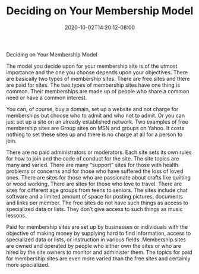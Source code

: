 ﻿---
title: "Deciding on Your Membership Model"
date: 2020-10-02T14:20:12-08:00
description: "Membership Sites Tips for Web Success"
featured_image: "/images/Membership Sites.jpg"
tags: ["Membership Sites"]
---

Deciding on Your Membership Model

The model you decide upon for your membership site is of the utmost importance and the one you choose depends upon your objectives. There are basically two types of membership sites. There are free sites and there are paid for sites. The two types of membership sites have one thing is common. Their memberships are made up of people who share a common need or have a common interest. 

You can, of course, buy a domain, set up a website and not charge for memberships but choose who to admit and who not to admit. Or you can just set up a site on an already established network.  Two examples of free membership sites are Group sites on MSN and groups on Yahoo. It costs nothing to set these sites up and there is no charge at all for a person to join.

There are no paid administrators or moderators. Each site sets its own rules for how to join and the code of conduct for the site. The site topics are many and varied. There are many “support” sites for those with health problems or concerns and for those who have suffered the loss of loved ones. There are sites for those who are passionate about crafts like quilting or wood working. There are sites for those who love to travel. There are sites for different age groups from teens to seniors. The sites include chat software and a limited amount of space for posting pictures, documents and links per member.  The free sites do not have such things as access to specialized data or lists. They don’t give access to such things as music lessons.  

Paid for membership sites are set up by businesses or individuals with the objective of making money by supplying hard to find information, access to specialized data or lists, or instruction in various fields. Membership sites are owned and operated by people who either own the sites or who are hired by the site owners to monitor and administer them. The topics for paid for membership sites are even more varied than the free sites and certainly more specialized. 



